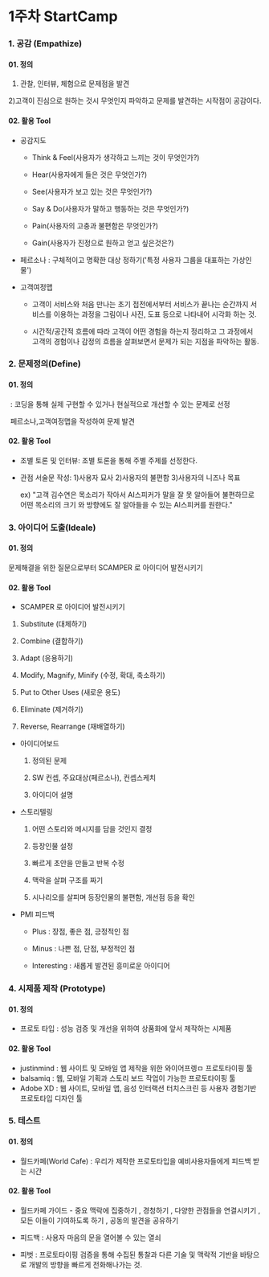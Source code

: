 # 1주차 StartCamp 

### 1. 공감 (Empathize)

#### 01. 정의

 1) 관찰, 인터뷰, 체험으로 문제점을 발견     

 2)고객이 진심으로 원하는 것시 무엇인지 파악하고 문제를 발견하는 시작점이 공감이다.

#### 02. 활용 Tool

- 공감지도

  - Think & Feel(사용자가 생각하고 느끼는 것이 무엇인가?)

  - Hear(사용자에게 들은 것은 무엇인가?)

  - See(사용자가 보고 있는 것은 무엇인가?)

  - Say & Do(사용자가 말하고 행동하는 것은 무엇인가?)

  - Pain(사용자의 고충과 불편함은 무엇인가?)
  - Gain(사용자가 진정으로 원하고 얻고 싶은것은?)

- 페르소나 : 구체적이고 명확한 대상 정하기('특정 사용자 그룹을 대표하는 가상인물')

- 고객여정맵

  - 고객이 서비스와 처음 만나는 초기 접전에서부터 서비스가 끝나는 순간까지 서비스를 이용하는 과정을 그림이나 사진, 도표 등으로 나타내어 시각화 하는 것. 

  - 시간적/공간적 흐름에 따라 고객이 어떤 경험을 하는지 정리하고 그 과정에서 고객의 경험이나 감정의 흐름을 살펴보면서 문제가 되는 지점을 파악하는 활동.



### 2. 문제정의(Define)

#### 01. 정의

​	: 코딩을 통해 실제 구현할 수 있거나 현실적으로 개선할 수 있는 문제로 선정

​         페르소나,고객여정맵을 작성하여 문제 발견

#### 02. 활용 Tool

- 조별 토론 및 인터뷰: 조별 토론을 통해 주별 주제를 선정한다.

- 관점 서술문 작성: 1)사용자 묘사  2)사용자의 불편함  3)사용자의 니즈나 목표

  ex) "고객 김수연은 목소리가 작아서 AI스피커가 말을 잘 못 알아들어 불편하므로 어떤 목소리의 크기	와 방향에도 잘 알아들을 수 있는 AI스피커를 원한다."



### 3. 아이디어 도출(Ideale)

#### 01. 정의

문제해결을 위한 질문으로부터 SCAMPER 로 아이디어 발전시키기

#### 02. 활용 Tool

- SCAMPER 로 아이디어 발전시키기

1) Substitute (대체하기)

2) Combine (결합하기)

3) Adapt (응용하기)

4) Modify, Magnify, Minify (수정, 확대, 축소하기)

5) Put to Other Uses (새로운 용도)

6) Eliminate (제거하기)

7) Reverse, Rearrange (재배열하기)

- 아이디어보드

  1) 정의된 문제

  2) SW 컨셉, 주요대상(페르소나), 컨셉스케치

  3) 아이디어 설명

- 스토리텔링

  1) 어떤 스토리와 메시지를 담을 것인지 결정

  2) 등장인물 설정

  3) 빠르게 초안을 만들고 반복 수정

  4) 맥락을 살펴 구조를 짜기

  5) 시나리오를 살피며 등장인물의 불편함, 개선점 등을 확인

- PMI 피드백

  - Plus : 장점, 좋은 점, 긍정적인 점

  - Minus : 나쁜 점, 단점, 부정적인 점

  - Interesting : 새롭게 발견된 흥미로운 아이디어



### 4. 시제품 제작 (Prototype)

#### 01. 정의

- 프로토 타입 : 성능 검증 및 개선을 위하여 상품화에 앞서 제작하는 시제품

#### 02. 활용 Tool

- justinmind : 웹 사이트 및 모바일 앱 제작을 위한 와이어프렝ㅁ 프로토타이핑 툴
- balsamiq : 웹, 모바일 기획과 스토리 보드 작업이 가능한 프로토타이핑 툴
- Adobe XD : 웹 사이트, 모바일 앱, 음성 인터랙션 터치스크린 등 사용자 경험기반 프로토타입 디자인 툴



### 5. 테스트

#### 01. 정의

- 월드카페(World Cafe) : 우리가 제작한 프로토타입을 예비사용자들에게 피드백 받는 시간

#### 02. 활용 Tool

- 월드카페 가이드 - 중요 맥락에 집중하기 , 경청하기 , 다양한 관점들을 연결시키기 , 모든 이들이 기여하도록 하기 ,  공동의 발견을 공유하기

- 피드백 : 사용자 마음의 문을 열어볼 수 있는 열쇠 
- 피벗 : 프로토타이핑 검증을 통해 수집된 통찰과 다른 기술 및 맥락적 기반을 바탕으로 개발의 방향을 빠르게 전화해나가는 것.





















